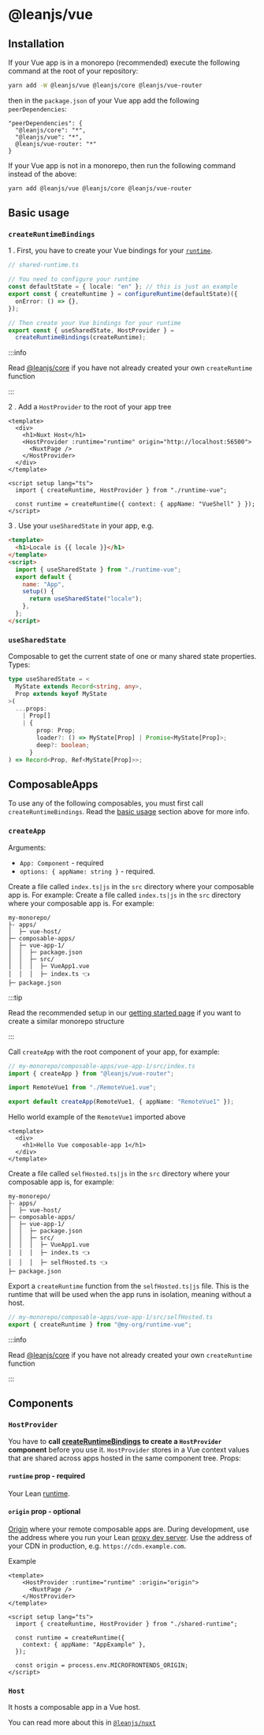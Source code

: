 # @leanjs/vue

## Installation

If your Vue app is in a monorepo (recommended) execute the following command at the root of your repository:

```sh
yarn add -W @leanjs/vue @leanjs/core @leanjs/vue-router
```

then in the `package.json` of your Vue app add the following `peerDependencies`:

```
"peerDependencies": {
  "@leanjs/core": "*",
  "@leanjs/vue": "*",
  @leanjs/vue-router: "*"
}
```

If your Vue app is not in a monorepo, then run the following command instead of the above:

```sh
yarn add @leanjs/vue @leanjs/core @leanjs/vue-router
```

## Basic usage

### `createRuntimeBindings`

1 . First, you have to create your Vue bindings for your [`runtime`](../core/README.md#the-leanjs-runtime).

```ts
// shared-runtime.ts

// You need to configure your runtime
const defaultState = { locale: "en" }; // this is just an example
export const { createRuntime } = configureRuntime(defaultState)({
  onError: () => {},
});

// Then create your Vue bindings for your runtime
export const { useSharedState, HostProvider } =
  createRuntimeBindings(createRuntime);
```

:::info

Read [@leanjs/core](../core/README.md#basic-usage) if you have not already created your own `createRuntime` function

:::

2 . Add a `HostProvider` to the root of your app tree

```tsx
<template>
  <div>
    <h1>Nuxt Host</h1>
    <HostProvider :runtime="runtime" origin="http://localhost:56500">
      <NuxtPage />
    </HostProvider>
  </div>
</template>

<script setup lang="ts">
  import { createRuntime, HostProvider } from "./runtime-vue";

  const runtime = createRuntime({ context: { appName: "VueShell" } });
</script>
```

3 . Use your `useSharedState` in your app, e.g.

```html
<template>
  <h1>Locale is {{ locale }}</h1>
</template>
<script>
  import { useSharedState } from "./runtime-vue";
  export default {
    name: "App",
    setup() {
      return useSharedState("locale");
    },
  };
</script>
```

### `useSharedState`

Composable to get the current state of one or many shared state properties. Types:

```ts
type useSharedState = <
  MyState extends Record<string, any>,
  Prop extends keyof MyState
>(
  ...props:
    | Prop[]
    | {
        prop: Prop;
        loader?: () => MyState[Prop] | Promise<MyState[Prop]>;
        deep?: boolean;
      }
) => Record<Prop, Ref<MyState[Prop]>>;
```

## ComposableApps

To use any of the following composables, you must first call `createRuntimeBindings`. Read the [basic usage](#basic-usage) section above for more info.

### `createApp`

Arguments:

- `App: Component` - required
- `options: { appName: string }` - required.

Create a file called `index.ts|js` in the `src` directory where your composable app is. For example:
Create a file called `index.ts|js` in the `src` directory where your composable app is. For example:

```
my-monorepo/
├- apps/
│  ├─ vue-host/
├─ composable-apps/
│  ├─ vue-app-1/
│  │  ├─ package.json
│  │  ├─ src/
│  │  │  ├─ VueApp1.vue
│  │  │  ├─ index.ts 👈
├─ package.json
```

:::tip

Read the recommended setup in our [getting started page](../../docs/getting-started/#recommended-setup) if you want to create a similar monorepo structure

:::

Call `createApp` with the root component of your app, for example:

```ts
// my-monorepo/composable-apps/vue-app-1/src/index.ts
import { createApp } from "@leanjs/vue-router";

import RemoteVue1 from "./RemoteVue1.vue";

export default createApp(RemoteVue1, { appName: "RemoteVue1" });
```

Hello world example of the `RemoteVue1` imported above

```tsx
<template>
  <div>
    <h1>Hello Vue composable-app 1</h1>
  </div>
</template>
```

Create a file called `selfHosted.ts|js` in the `src` directory where your composable app is, for example:

```
my-monorepo/
├- apps/
│  ├─ vue-host/
├─ composable-apps/
│  ├─ vue-app-1/
│  │  ├─ package.json
│  │  ├─ src/
│  │  │  ├─ VueApp1.vue
│  │  │  ├─ index.ts 👈
│  │  │  ├─ selfHosted.ts 👈
├─ package.json
```

Export a `createRuntime` function from the `selfHosted.ts|js` file. This is the runtime that will be used when the app runs in isolation, meaning without a host.

```ts
// my-monorepo/composable-apps/vue-app-1/src/selfHosted.ts
export { createRuntime } from "@my-org/runtime-vue";
```

:::info

Read [@leanjs/core](../core/README.md#basic-usage) if you have not already created your own `createRuntime` function

:::

## Components

### `HostProvider`

You have to **call [createRuntimeBindings](#createruntimebindings) to create a `HostProvider` component** before you use it. `HostProvider` stores in a Vue context values that are shared across apps hosted in the same component tree. Props:

#### `runtime` prop - required

Your Lean [runtime](../core/README.md).

#### `origin` prop - optional

[Origin](https://developer.mozilla.org/en-US/docs/Web/HTTP/Headers/Origin) where your remote composable apps are. During development, use the address where you run your Lean [proxy dev server](../cli/README.md#proxy-dev-server). Use the address of your CDN in production, e.g. `https://cdn.example.com`.

Example

```tsx
<template>
    <HostProvider :runtime="runtime" :origin="origin">
      <NuxtPage />
    </HostProvider>
</template>

<script setup lang="ts">
  import { createRuntime, HostProvider } from "./shared-runtime";

  const runtime = createRuntime({
    context: { appName: "AppExample" },
  });

  const origin = process.env.MICROFRONTENDS_ORIGIN;
</script>
```

### `Host`

It hosts a composable app in a Vue host.

You can read more about this in [`@leanjs/nuxt`](../nuxt/README.md#host)
